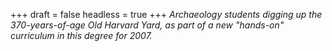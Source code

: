 
+++
draft = false
headless = true
+++
_Archaeology students digging up the 370-years-of-age Old Harvard Yard, as part of a new "hands-on" curriculum in this degree for 2007._
